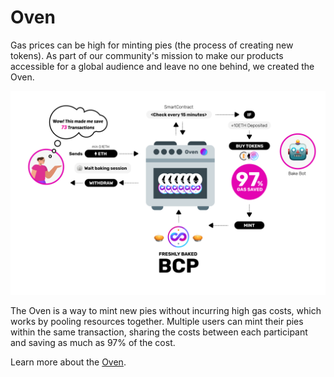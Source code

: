 # Oven

Gas prices can be high for minting pies \(the process of creating new tokens\). As part of our community's mission to make our products accessible for a global audience and leave no one behind, we created the Oven.

![](../.gitbook/assets/oven-infographics.png)

The Oven is a way to mint new pies without incurring high gas costs, which works by pooling resources together. Multiple users can mint their pies within the same transaction, sharing the costs between each participant and saving as much as 97% of the cost.

Learn more about the [Oven](https://www.piedao.org/#/oven).  


